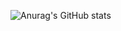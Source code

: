 ![Anurag's GitHub stats](https://github-readme-stats.vercel.app/api?username=peible-1050&show_icons=true&theme=chartreuse-dark)
